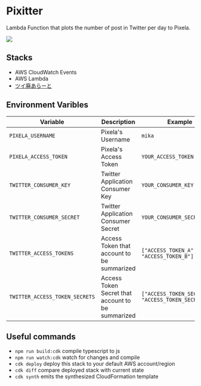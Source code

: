# Pixitter

Lambda Function that plots the number of post in Twitter per day to Pixela.

![](https://pixe.la/v1/users/mika/graphs/twitter)


## Stacks

* AWS CloudWatch Events
* AWS Lambda
* [ツイ廃あらーと](https://twihaialert.net/)


## Environment Varibles

| Variable                       | Description                                       | Example                                              |
| ------------------------------ | ------------------------------------------------- | ---------------------------------------------------- |
| `PIXELA_USERNAME`              | Pixela's Username                                 | `mika`                                               |
| `PIXELA_ACCESS_TOKEN`          | Pixela's Access Token                             | `YOUR_ACCESS_TOKEN`                                  |
| `TWITTER_CONSUMER_KEY`         | Twitter Application Consumer Key                  | `YOUR_CONSUMER_KEY`                                  |
| `TWITTER_CONSUMER_SECRET`      | Twitter Application Consumer Secret               | `YOUR_CONSUMER_SECRET`                               |
| `TWITTER_ACCESS_TOKENS`        | Access Token that account to be summarized        | `["ACCESS_TOKEN_A", "ACCESS_TOKEN_B"]`               |
| `TWITTER_ACCESS_TOKEN_SECRETS` | Access Token Secret that account to be summarized | `["ACCESS_TOKEN_SECRET_A", "ACCESS_TOKEN_SECRET_B"]` |


## Useful commands

 * `npm run build:cdk`   compile typescript to js
 * `npm run watch:cdk`   watch for changes and compile
 * `cdk deploy`          deploy this stack to your default AWS account/region
 * `cdk diff`            compare deployed stack with current state
 * `cdk synth`           emits the synthesized CloudFormation template
